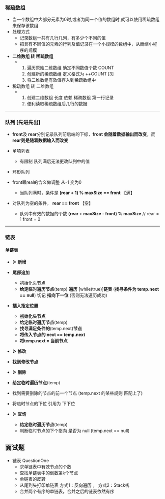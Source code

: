 ### 稀疏数组

- 当一个数组中大部分元素为0时,或者为同一个值的数组时,就可以使用稀疏数组来保存该数组
- 处理方式
  - 记录数组一共有几行几列，有多少个不同的值
  - 把具有不同值的元素的行列及值记录在一个小规模的数组中，从而缩小程序的规模
- **二维数组 转 稀疏数组**
  - 1. 遍历原始二维数组 确定不同数值个数 COUNT
    2. 创建新的稀疏数组 定义格式为  ++COUNT [3]
    3. 将二维数组有效值存入到稀疏数组中
- 稀疏数组 转 二维数组
  - 1. 创建二维数组 长度 依赖 稀疏数组 第一行记录
    2. 便利读取稀疏数组后几行的数据

**********************
### 队列 [先进先出]
- **front**及 **rear**分别记录队列前后端的下标，**front 会随着数据输出而改变**，而 **rear则是随着数据输入而改变** 
- 单项列表

  - 有限制 队列满后无法更改队列中的值

- 环形队列 
- front跟real的含义做调整 从-1 变为0
  - 当队列满时，条件是  **(rear  + 1) % maxSize == front** 【满】
- 对队列为空的条件， **rear == front** 【空】
  -  队列中有效的数据的个数   **(rear + maxSize - front) % maxSize**   // rear = 1 front = 0 
***************************
### 链表

#### 单链表

- **▷ 新增**
- **尾部追加**
    - 初始化头节点
    - **给定临时遍历节点**(temp) **遍历** [while(true)]**链表** (**找寻条件为 temp.next == null**) 切记 **指向下一位** (否则无法遍历成功)
  
- **插入指定位置**
    - **初始化头节点**
    - **给定临时遍历节点**(temp) 
    - **找寻满足条件的**(temp.next)**节点**
    - **将传入节点的 next == temp.next**
    - **将temp.next = 当前节点**
  


- **▷ 修改**  
- **找到修改节点**
- **▷ 删除**
-  **给定临时遍历节点**(temp)
  -  找到需要删除的节点的前一个节点 (temp.next 的某些规则 匹配上了)
  -  将临时节点的下位 引用为 下下位
- **▷ 查询**

  - **给定临时遍历节点**(temp)
  - 判断临时节点的下个指向 是否为 null  (temp.next == null)


## 面试题
- 链表 QuestionOne
    - 求单链表中有效节点的个数
    - 查找单链表中的倒数第k个节点 
    - 单链表的反转
    - 从尾到头打印单链表 方式1：反向遍历 。 方式2：Stack栈
    - 合并两个有序的单链表，合并之后的链表依然有序


